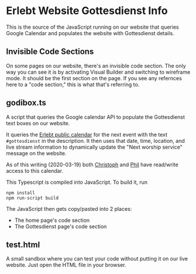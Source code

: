 Erlebt Website Gottesdienst Info
================================

This is the source of the JavaScript running on our website that queries Google Calendar and populates the website with Gottesdienst details.

Invisible Code Sections
-----------------------

On some pages on our website, there's an invisible code section. The only way you can see it is by activating Visual Builder and switching to wireframe mode. It should be the first section on the page. If you see any refernces here to a "code section," this is what that's referring to.

godibox.ts
----------

A script that queries the Google calendar API to populate the Gottesdienst text boxes on our website.

It queries the [Erlebt public calendar](https://calendar.google.com/calendar/embed?src=erlebt-potsdam.de_p9f0ev454afa5g8m919tfa7qoo%40group.calendar.google.com&ctz=Europe%2FBerlin) for the next event with the text `#gottesdienst` in the description. It then uses that date, time, location, and live stream information to dynamically update the "Next worship service" message on the website.

As of this writing (2020-03-19) both [Christoph](mailto:christoph@erlebt-potsdam.de) and [Phil](mailto:contact@philcrockett.com) have read/write access to this calendar.

This Typescript is compiled into JavaScript. To build it, run

    npm install
    npm run-script build

The JavaScript then gets copy/pasted into 2 places:

* The home page's code section
* The Gottesdienst page's code section

test.html
---------

A small sandbox where you can test your code without putting it on our live website. Just open the HTML file in your browser.
